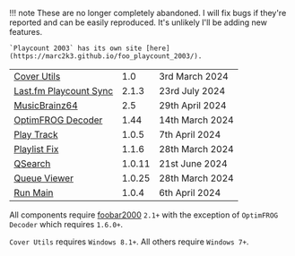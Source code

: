 !!! note
	These are no longer completely abandoned. I will fix bugs if they're reported
	and can be easily reproduced. It's unlikely I'll be adding new features.

	`Playcount 2003` has its own site [here](https://marc2k3.github.io/foo_playcount_2003/).

||||
|:---|:---|:---|
|[Cover Utils](component/cover-utils.md)|1.0|3rd March 2024|
|[Last.fm Playcount Sync](component/lastfm-playcount-sync.md)|2.1.3|23rd July 2024|
|[MusicBrainz64](component/musicbrainz64.md)|2.5|29th April 2024|
|[OptimFROG Decoder](https://github.com/marc2k3/foo_input_ofr/releases)|1.44|14th March 2024|
|[Play Track](component/play-track.md)|1.0.5|7th April 2024|
|[Playlist Fix](component/playlist-fix.md)|1.1.6|28th March 2024|
|[QSearch](component/qsearch.md)|1.0.11|21st June 2024|
|[Queue Viewer](component/queue-viewer.md)|1.0.25|28th March 2024|
|[Run Main](component/run-main.md)|1.0.4|6th April 2024|

All components require [foobar2000](https://www.foobar2000.org) `2.1+` with the exception
of `OptimFROG Decoder` which requires `1.6.0+`.

`Cover Utils` requires `Windows 8.1+`. All others require `Windows 7+`.
